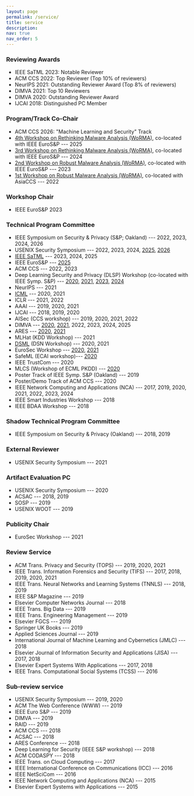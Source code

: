 ```yaml
---
layout: page
permalink: /service/
title: service
description: 
nav: true
nav_order: 5
---
```



### Reviewing Awards

- IEEE SaTML 2023: Notable Reviewer 
- ACM CCS 2022: Top Reviewer (Top 10% of reviewers)
- NeurIPS 2021: Outstanding Reviewer Award (Top 8% of reviewers)
- DIMVA 2021: Top 10 Reviewers
- DIMVA 2020: Outstanding Reviewer Award
- IJCAI 2018: Distinguished PC Member 

### Program/Track Co-Chair

- ACM CCS 2026: "Machine Learning and Security" Track
- [4th Workshop on Rethinking Malware Analysis (WoRMA)](https://worma.gitlab.io/2025/), co-located with IEEE EuroS&P --- 2025
- [3rd Workshop on Rethinking Malware Analysis (WoRMA)](https://worma.gitlab.io/2024/), co-located with IEEE EuroS&P --- 2024
- [2nd Workshop on Robust Malware Analysis (WoRMA)](https://worma.gitlab.io/2023/), co-located with IEEE EuroS&P --- 2023
- [1st Workshop on Robust Malware Analysis (WoRMA)](https://worma.gitlab.io/2022/), co-located with AsiaCCS --- 2022


### Workshop Chair
- IEEE EuroS&P 2023


### Technical Program Committee
- IEEE Symposium on Security & Privacy (S&P; Oakland) --- 2022, 2023, 2024, 2026
- USENIX Security Symposium --- 2022, 2023, 2024, [2025](https://www.usenix.org/conference/usenixsecurity25), [2026](https://www.usenix.org/conference/usenixsecurity26)
- [IEEE SaTML](https://satml.org) --- 2023, 2024, 2025
- IEEE EuroS&P --- [2025](https://eurosp2025.ieee-security.org) 
- ACM CCS --- 2022, 2023
- Deep Learning Security and Privacy (DLSP) Workshop (co-located with IEEE Symp. S&P) --- [2020](https://www.ieee-security.org/TC/SPW2020/DLS/#committee), [2021](https://www.ieee-security.org/TC/SP2021/SPW2021/dls_website/), [2023](https://dls2023.ieee-security.org/), [2024](https://dlsp2024.ieee-security.org/)
- NeurIPS --- 2021
- [ICML](https://icml.cc/) --- 2020, 2021
- ICLR --- 2021, 2022
- AAAI --- 2019, 2020, 2021
- IJCAI --- 2018, 2019, 2020
- AISec (CCS workshop) --- 2019, 2020, 2021, 2022
- DIMVA --- [2020](https://dimva2020.campus.ciencias.ulisboa.pt/), [2021](https://dimva2021.campus.ciencias.ulisboa.pt/organization.html), 2022, 2023, 2024, 2025
- ARES --- [2020](https://2020.ares-conference.eu), [2021](https://www.ares-conference.eu/committee/)
- MLHat (KDD Workshop) --- 2021
- [DSML](https://dependablesecureml.github.io/) (DSN Workshop) --- 2020, 2021
- EuroSec Workshop --- [2020](http://concordia-h2020.eu/eurosec-2020/), [2021](https://concordia-h2020.eu/eurosec-2021/)
- SafeML (ECAI workshop)--- [2020](https://safeml.bitbucket.io/)
- IEEE TrustCom --- 2020
- MLCS (Workshop of ECML PKDD) --- [2020](http://mlcs.lasige.di.fc.ul.pt/)
- Poster Track of IEEE Symp. S&P (Oakland) --- 2019
- Poster/Demo Track of ACM CCS --- 2020
- IEEE Network Computing and Applications (NCA) --- 2017, 2019, 2020, 2021, 2022, 2023, 2024
- IEEE Smart Industries Workshop --- 2018
- IEEE BDAA Workshop --- 2018

### Shadow Technical Program Committee

- IEEE Symposium on Security & Privacy (Oakland) --- 2018, 2019

### External Reviewer

- USENIX Security Symposium --- 2021

### Artifact Evaluation PC

- USENIX Security Symposium --- 2020
- ACSAC --- 2018, 2019
- SOSP --- 2019
- USENIX WOOT --- 2019


### Publicity Chair

- EuroSec Workshop --- 2021


### Review Service

- ACM Trans. Privacy and Security (TOPS) --- 2019, 2020, 2021
- IEEE Trans. Information Forensics and Security (TIFS) --- 2017, 2018, 2019, 2020, 2021
- IEEE Trans. Neural Networks and Learning Systems (TNNLS) --- 2018, 2019
- IEEE S&P Magazine --- 2019
- Elsevier Computer Networks Journal --- 2018
- IEEE Trans. Big Data --- 2019
- IEEE Trans. Engineering Management --- 2019
- Elsevier FGCS --- 2019
- Springer UK Books --- 2019
- Applied Sciences Journal --- 2019
- International Journal of Machine Learning and Cybernetics (JMLC) --- 2018
- Elsevier Journal of Information Security and Applications (JISA) --- 2017, 2018
- Elsevier Expert Systems With Applications --- 2017, 2018
- IEEE Trans. Computational Social Systems (TCSS) --- 2016

### Sub-review service

- USENIX Security Symposium --- 2019, 2020
- ACM The Web Conference (WWW) --- 2019
- IEEE Euro S&P --- 2019
- DIMVA --- 2019
- RAID --- 2019
- ACM CCS --- 2018
- ACSAC --- 2018
- ARES Conference --- 2018
- Deep Learning for Security (IEEE S&P workshop) --- 2018
- ACM CODASPY --- 2018
- IEEE Trans. on Cloud Computing --- 2017
- IEEE International Conference on Communications (ICC) --- 2016
- IEEE NetSciCom --- 2016
- IEEE Network Computing and Applications (NCA) --- 2015
- Elsevier Expert Systems with Applications --- 2015

